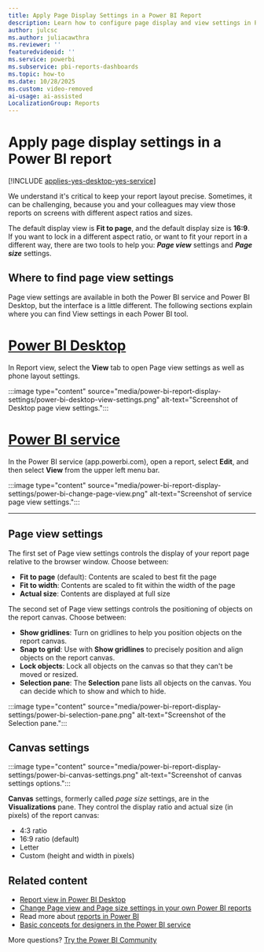 ```yaml
---
title: Apply Page Display Settings in a Power BI Report
description: Learn how to configure page display and view settings in Power BI reports to control layout, aspect ratios, and object positioning for optimal viewing across different screens.
author: julcsc
ms.author: juliacawthra
ms.reviewer: ''
featuredvideoid: ''
ms.service: powerbi
ms.subservice: pbi-reports-dashboards
ms.topic: how-to
ms.date: 10/28/2025
ms.custom: video-removed
ai-usage: ai-assisted
LocalizationGroup: Reports
---
```

# Apply page display settings in a Power BI report

[!INCLUDE [applies-yes-desktop-yes-service](../includes/applies-yes-desktop-yes-service.md)]

We understand it's critical to keep your report layout precise. Sometimes, it can be challenging, because you and your colleagues may view those reports on screens with different aspect ratios and sizes.

The default display view is **Fit to page**, and the default display size is **16:9**. If you want to lock in a different aspect ratio, or want to fit your report in a different way, there are two tools to help you: ***Page view*** settings and ***Page size*** settings.

## Where to find page view settings

Page view settings are available in both the Power BI service and Power BI Desktop, but the interface is a little different. The following sections explain where you can find View settings in each Power BI tool.

# [Power BI Desktop](#tab/powerbi-desktop)

In Report view, select the **View** tab to open Page view settings as well as phone layout settings.

:::image type="content" source="media/power-bi-report-display-settings/power-bi-desktop-view-settings.png" alt-text="Screenshot of Desktop page view settings.":::

# [Power BI service](#tab/powerbi-service)

In the Power BI service (app.powerbi.com), open a report, select **Edit**, and then select **View** from the upper left menu bar.

:::image type="content" source="media/power-bi-report-display-settings/power-bi-change-page-view.png" alt-text="Screenshot of service page view settings.":::

---

## Page view settings

The first set of Page view settings controls the display of your report page relative to the browser window. Choose between:

- **Fit to page** (default): Contents are scaled to best fit the page
- **Fit to width**: Contents are scaled to fit within the width of the page
- **Actual size**: Contents are displayed at full size

The second set of Page view settings controls the positioning of objects on the report canvas. Choose between:

- **Show gridlines**: Turn on gridlines to help you position objects on the report canvas.
- **Snap to grid**: Use with **Show gridlines** to precisely position and align objects on the report canvas.
- **Lock objects**: Lock all objects on the canvas so that they can't be moved or resized.
- **Selection pane**: The **Selection** pane lists all objects on the canvas. You can decide which to show and which to hide.

:::image type="content" source="media/power-bi-report-display-settings/power-bi-selection-pane.png" alt-text="Screenshot of the Selection pane.":::

## Canvas settings

:::image type="content" source="media/power-bi-report-display-settings/power-bi-canvas-settings.png" alt-text="Screenshot of canvas settings options.":::

**Canvas** settings, formerly called *page size* settings, are in the **Visualizations** pane. They control the display ratio and actual size (in pixels) of the report canvas:

- 4:3 ratio
- 16:9 ratio (default)
- Letter
- Custom (height and width in pixels)

## Related content

- [Report view in Power BI Desktop](desktop-report-view.md)
- [Change Page view and Page size settings in your own Power BI reports](../consumer/end-user-report-view.md)
- Read more about [reports in Power BI](../consumer/end-user-reports.md)
- [Basic concepts for designers in the Power BI service](../fundamentals/service-basic-concepts.md)

More questions? [Try the Power BI Community](https://community.powerbi.com/)
